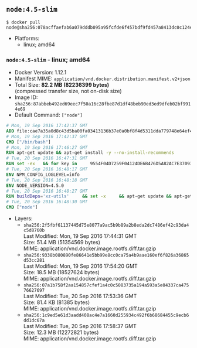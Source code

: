 ## `node:4.5-slim`

```console
$ docker pull node@sha256:078acffaefab6a079dddb095a95fcfde6f457bdf9fd457a8413dc0c124e8af7e
```

-	Platforms:
	-	linux; amd64

### `node:4.5-slim` - linux; amd64

-	Docker Version: 1.12.1
-	Manifest MIME: `application/vnd.docker.distribution.manifest.v2+json`
-	Total Size: **82.2 MB (82236399 bytes)**  
	(compressed transfer size, not on-disk size)
-	Image ID: `sha256:87abbeb492ed69eec7f50a16c28fbe87d1df48beb90ed3ed9dfeb02bf9914e69`
-	Default Command: `["node"]`

```dockerfile
# Mon, 19 Sep 2016 17:42:37 GMT
ADD file:cae7a35a0d8c43d5ba00fa03413136b37e0a0bf8f4d5311dda779748e64ef425 in / 
# Mon, 19 Sep 2016 17:42:37 GMT
CMD ["/bin/bash"]
# Mon, 19 Sep 2016 17:46:27 GMT
RUN apt-get update && apt-get install -y --no-install-recommends 		ca-certificates 		curl 		wget 	&& rm -rf /var/lib/apt/lists/*
# Tue, 20 Sep 2016 16:47:31 GMT
RUN set -ex   && for key in     9554F04D7259F04124DE6B476D5A82AC7E37093B     94AE36675C464D64BAFA68DD7434390BDBE9B9C5     0034A06D9D9B0064CE8ADF6BF1747F4AD2306D93     FD3A5288F042B6850C66B31F09FE44734EB7990E     71DCFD284A79C3B38668286BC97EC7A07EDE3FC1     DD8F2338BAE7501E3DD5AC78C273792F7D83545D     B9AE9905FFD7803F25714661B63B535A4C206CA9     C4F0DFFF4E8C1A8236409D08E73BC641CC11F4C8   ; do     gpg --keyserver ha.pool.sks-keyservers.net --recv-keys "$key";   done
# Tue, 20 Sep 2016 16:48:17 GMT
ENV NPM_CONFIG_LOGLEVEL=info
# Tue, 20 Sep 2016 16:48:18 GMT
ENV NODE_VERSION=4.5.0
# Tue, 20 Sep 2016 16:48:27 GMT
RUN buildDeps='xz-utils'     && set -x     && apt-get update && apt-get install -y $buildDeps --no-install-recommends     && rm -rf /var/lib/apt/lists/*     && curl -SLO "https://nodejs.org/dist/v$NODE_VERSION/node-v$NODE_VERSION-linux-x64.tar.xz"     && curl -SLO "https://nodejs.org/dist/v$NODE_VERSION/SHASUMS256.txt.asc"     && gpg --batch --decrypt --output SHASUMS256.txt SHASUMS256.txt.asc     && grep " node-v$NODE_VERSION-linux-x64.tar.xz\$" SHASUMS256.txt | sha256sum -c -     && tar -xJf "node-v$NODE_VERSION-linux-x64.tar.xz" -C /usr/local --strip-components=1     && rm "node-v$NODE_VERSION-linux-x64.tar.xz" SHASUMS256.txt.asc SHASUMS256.txt     && apt-get purge -y --auto-remove $buildDeps     && ln -s /usr/local/bin/node /usr/local/bin/nodejs
# Tue, 20 Sep 2016 16:48:30 GMT
CMD ["node"]
```

-	Layers:
	-	`sha256:2f5fbf61137445d75e8077a9ac5b9b89a2b8eda2dc7486ef42c93da4c5d8760b`  
		Last Modified: Mon, 19 Sep 2016 17:44:31 GMT  
		Size: 51.4 MB (51354569 bytes)  
		MIME: application/vnd.docker.image.rootfs.diff.tar.gzip
	-	`sha256:9338b080890fe86641e5bb99e8cc0ca75a4b9aae160ef6f826a36865d53cc281`  
		Last Modified: Mon, 19 Sep 2016 17:54:20 GMT  
		Size: 18.5 MB (18527624 bytes)  
		MIME: application/vnd.docker.image.rootfs.diff.tar.gzip
	-	`sha256:07a1b758f2aa154857cfef1a4c0c5083735a194a593a5e04337ca47576627697`  
		Last Modified: Tue, 20 Sep 2016 17:53:36 GMT  
		Size: 81.4 KB (81385 bytes)  
		MIME: application/vnd.docker.image.rootfs.diff.tar.gzip
	-	`sha256:1c9ed5e61d3aadd408ac4e7a1660d255934c492f6b68684455c9ecb6dd1dc67a`  
		Last Modified: Tue, 20 Sep 2016 17:58:37 GMT  
		Size: 12.3 MB (12272821 bytes)  
		MIME: application/vnd.docker.image.rootfs.diff.tar.gzip
